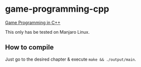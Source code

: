 # game-programming-cpp
[Game Programming in C++](https://learning.oreilly.com/library/view/game-programming-in/9780134598185/)

This only has be tested on Manjaro Linux.

## How to compile
Just go to the desired chapter & execute `make && ./output/main`.
